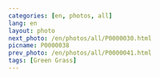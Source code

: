 ```yaml
---
categories: [en, photos, all]
lang: en
layout: photo
next_photo: /en/photos/all/P0000030.html
picname: P0000038
prev_photo: /en/photos/all/P0000041.html
tags: [Green Grass]
---
```

